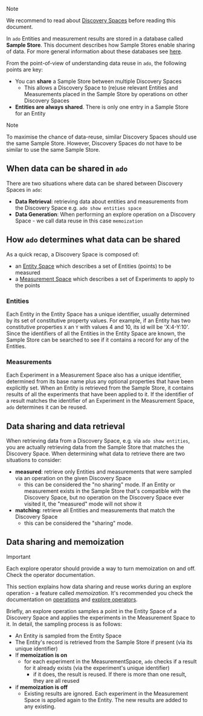 > [!NOTE]
> 
> We recommend to read about [Discovery Spaces](discovery-spaces.md) before reading this document. 


In `ado` Entities and measurement results are stored in a database called **Sample Store**. 
This document describes how Sample Stores enable sharing of data. 
For more general information about these databases see [here](../resources/sample-stores.md).

From the point-of-view of understanding data reuse in `ado`, the following points are key:

* You can **share** a Sample Store between multiple Discovery Spaces
    * This allows a Discovery Space to (re)use relevant Entities and Measurements placed in the Sample Store by operations on other Discovery Spaces
* **Entities are always shared**. There is only one entry in a Sample Store for an Entity 

> [!NOTE] 
> 
> To maximise the chance of data-reuse, similar Discovery Spaces should use the same Sample Store. 
> However, Discovery Spaces do not have to be similar to use the same Sample Store.

## When data can be shared in `ado`

There are two situations where data can be shared between Discovery Spaces in `ado`:

* **Data Retrieval**: retrieving data about entities and measurements from the Discovery Space e.g. `ado show entities space`
* **Data Generation**: When performing an explore operation on a Discovery Space - we call data reuse in this case `memoization`

## How `ado` determines what data can be shared

As a quick recap, a Discovery Space is composed of:

* an [Entity Space](entity-spaces.md) which describes a set of Entities (points) to be measured
* a [Measurement Space](actuators.md#measurement-space) which describes a set of Experiments to apply to the points 

### Entities

Each Entity in the Entity Space has a unique identifier, usually determined by its set of constitutive property values.
For example, if an Entity has two constitutive properties `X` an `Y` with values 4 and 10, its id will be 'X:4-Y:10'.
Since the identifiers of all the Entities in the Entity Space are known, the Sample Store can be searched to see if it contains a record for any of the Entities. 

### Measurements

Each Experiment in a Measurement Space also has a unique identifier, determined from its base name plus any optional properties that have been explicitly set.
When an Entity is retrieved from the Sample Store, it contains results of all the experiments that have been applied to it.
If the identifier of a result matches the identifier of an Experiment in the Measurement Space, `ado` determines it can be reused. 

## Data sharing and data retrieval

When retrieving data from a Discovery Space, e.g. via `ado show entities`, you are actually retrieving data from the Sample Store that matches the Discovery Space.
When determining what data to retrieve there are two situations to consider:

* **measured**: retrieve only Entities and measurements that were sampled via an operation on the given Discovery Space 
     * this can be considered the "no sharing" mode. If an Entity or measurement exists in the Sample Store that's compatible with the Discovery Space,
but no operation on the Discovery Space ever visited it, the "measured" mode will not show it
* **matching**: retrieve all Entities and measurements that match the Discovery Space
     * this can be considered the "sharing" mode. 


## Data sharing and memoization 

>[!IMPORTANT]
> Each explore operator should provide a way to turn memoization on and off.
> Check the operator documentation.

This section explains how data sharing and reuse works during an explore operation - a feature called _memoization_.
It's recommended you check the documentation on [operations](../resources/operation.md) and [explore operators](../operators/explore_operators.md). 

Briefly, an explore operation samples a point in the Entity Space of a Discovery Space and applies the experiments in the Measurement Space to it. 
In detail, the sampling process is as follows:

* An Entity is sampled from the Entity Space
* The Entity's record is retrieved from the Sample Store if present (via its unique identifier)
* If **memoization is on**
    * for each experiment in the MeasurementSpace, `ado` checks if a result for it already exists (via the experiment's unique identifier)
      * if it does, the result is reused. If there is more than one result, they are all reused
* if **memoization is off**
     * Existing results are ignored. Each experiment in the Measurement Space is applied again to the Entity. The new results are added to any existing.

